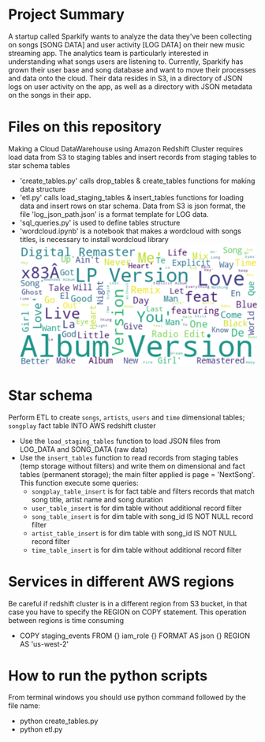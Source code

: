 # Project Summary
A startup called Sparkify wants to analyze the data they've been collecting on songs [SONG DATA] and user activity [LOG DATA] on their new music streaming app. The analytics team is particularly interested in understanding what songs users are listening to. Currently, Sparkify has grown their user base and song database and want to move their processes and data onto the cloud. Their data resides in S3, in a directory of JSON logs on user activity on the app, as well as a directory with JSON metadata on the songs in their app.

# Files on this repository
Making a Cloud DataWarehouse using Amazon Redshift Cluster requires load data from S3 to staging tables and insert records from staging tables to star schema tables

- 'create_tables.py' calls drop_tables & create_tables functions for making data structure
- 'etl.py' calls load_staging_tables & insert_tables functions for loading data and insert rows on star schema. Data from S3 is json format, the file 'log_json_path.json' is a format template for LOG data.
- 'sql_queries.py' is used to define tables structure
- 'wordcloud.ipynb' is a notebook that makes a wordcloud with songs titles, is necessary to install wordcloud library
![image](wordcloudTitles.png)

# Star schema
Perform ETL to create `songs`, `artists`, `users` and `time` dimensional tables; `songplay` fact table INTO AWS redshift cluster

- Use the `load_staging_tables` function to load JSON files from LOG_DATA and SONG_DATA (raw data)
- Use the `insert_tables` function to read records from staging tables (temp storage without filters) and write them on dimensional and fact tables (permanent storage); the main filter applied is page = 'NextSong'. This function execute some queries:
    - `songplay_table_insert` is for fact table and filters records that match song title, artist name and song duration
    - `user_table_insert` is for dim table without additional record filter
    - `song_table_insert` is for dim table with song_id IS NOT NULL record filter
    - `artist_table_insert` is for dim table with song_id IS NOT NULL record filter
    - `time_table_insert` is for dim table without additional record filter

# Services in different AWS regions
Be careful if redshift cluster is in a different region from S3 bucket, in that case you have to specify the REGION on COPY statement. This operation between regions is time consuming

- COPY staging_events FROM {} iam_role {} FORMAT AS json {} REGION AS 'us-west-2'

 # How to run the python scripts
 From terminal windows you should use python command followed by the file name:
 - python create_tables.py
 - python etl.py